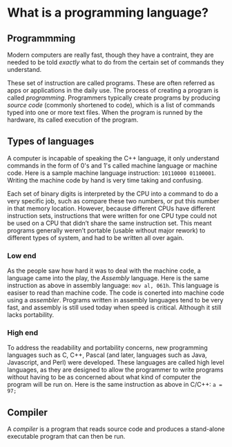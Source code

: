 # What is a programming language?

## Programmming
Modern computers are really fast, though they have a contraint, 
they are needed to be told *exactly* what to do from the certain set of commands they understand. 

These set of instruction are called programs. These are often referred as apps or applications
in the daily use. The process of creating a program is called *programming*. Programmers typically 
create programs by producing *source code* (commonly shortened to code), which is a list of commands 
typed into one or more text files. When the program is runned by the hardware, its called execution 
of the program.

## Types of languages
A computer is incapable of speaking the C++ language, it only understand commands in the form of 
0's and 1's called machine language or machine code. Here is a sample machine language 
instruction: `10110000 01100001`. Writing the machine code by hand is very time taking and 
confusing. 

Each set of binary digits is interpreted by the CPU into a command to do a very specific job, 
such as compare these two numbers, or put this number in that memory location. However, because 
different CPUs have different instruction sets, instructions that were written for one CPU type 
could not be used on a CPU that didn’t share the same instruction set. This meant programs 
generally weren’t portable (usable without major rework) to different types of system, 
and had to be written all over again.

### Low end
As the people saw how hard it was to deal with the machine code, a language came into the play, the 
*Assembly* language. Here is the same instruction as above in assembly language: `mov al, 061h`. 
This language is easiser to read than machine code. The code is conerted into machine code using a 
*assembler*. Programs written in assembly languages tend to be very fast, and assembly is still used 
today when speed is critical. Although it still lacks portability.

### High end
To address the readability and portability concerns, new programming languages such as C, C++, 
Pascal (and later, languages such as Java, Javascript, and Perl) were developed. 
These languages are called high level languages, as they are designed to allow the programmer to 
write programs without having to be as concerned about what kind of computer the program will 
be run on. Here is the same instruction as above in C/C++: `a = 97;`

## Compiler 
A *compiler* is a program that reads source code and produces a stand-alone executable program that 
can then be run.
